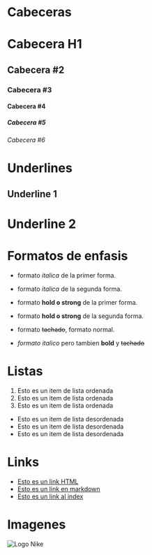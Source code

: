# Cabeceras
# Cabecera H1
## Cabecera #2
### Cabecera #3
#### Cabecera #4
##### Cabecera #5
###### Cabecera #6


# Underlines
Underline 1
-----------

Underline 2
===========


# Formatos de enfasis
- formato *italica* de la primer forma.
- formato _italica_ de la segunda forma.

- formato **hold o strong** de la primer forma.
- formato __hold o strong__ de la segunda forma.

- formato ~~tachado~~, formato normal.

- *formato italico* pero tambien **bold** y ~~tachado~~


# Listas
1. Esto es un item de lista ordenada
2. Esto es un item de lista ordenada
3. Esto es un item de lista ordenada
- Esto es un item de lista desordenada
- Esto es un item de lista desordenada
- Esto es un item de lista desordenada

# Links
- <a href="http://google.com">Esto es un link HTML</a>
- [Esto es un link en markdown](http://google.com)
- [Esto es un link al index](index.html)

# Imagenes
![Logo Nike](https://tentulogo.com/wp-content/uploads/2017/07/nIke-logo.jpg)
